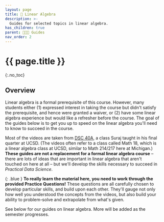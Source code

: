 ```yaml
---
layout: page
title: 🧮 Linear Algebra
description: >-
  Guides for selected topics in linear algebra.
has_children: true
parent: 🧑‍🤝‍🧑 Guides
nav_order: 2
---
```


# {{ page.title }}
{:.no_toc}

## Overview

Linear algebra is a formal prerequisite of this course. However, many students either (1) expressed interest in taking the course but didn't satisfy the prerequisite, and hence were granted a waiver, or (2) have some linear algebra experience but would like a refresher before the course. The goal of the guides below is to get you up to speed on the linear algebra you'll need to know to succeed in the course.

Most of the videos are taken from [DSC 40A](https://dsc-courses.github.io/dsc40a-2024-sp), a class Suraj taught in his final quarter at UCSD. (The videos often refer to a class called Math 18, which is a linear algebra class at UCSD, similar to Math 214/217 here at Michigan.) **These guides are not a replacement for a formal linear algebra course** – there are lots of ideas that are important in linear algebra that aren't touched on here at all – but we'll develop the skills necessary to succeed in _Practical Data Science_.

{: .blue }
**To really learn the material here, you need to work through the provided Practice Questions!** These questions are all carefully chosen to develop particular skills, and build upon each other. They'll gauge not only how well you understood the concepts from the videos, but also build your ability to problem-solve and extrapolate from what's given.

<!-- Our hope is that these resources are useful not only to the students in this class, but also to students in other machine learning classes that have linear algebra as a prerequisite. (When we taught similar classes at UCSD and Berkeley, students struggled with applying concepts from traditional linear algebra courses to machine learning.) 

**LARDS is brand-new and is a work in progress.** Explanations may be updated, and questions may be added/removed. If you notice any errors or typos (or have questions about LARDS but aren't taking _Practical Data Science_ this fall), let Suraj know at rampure@umich.edu. -->

See below for our guides on linear algebra. More will be added as the semester progresses.